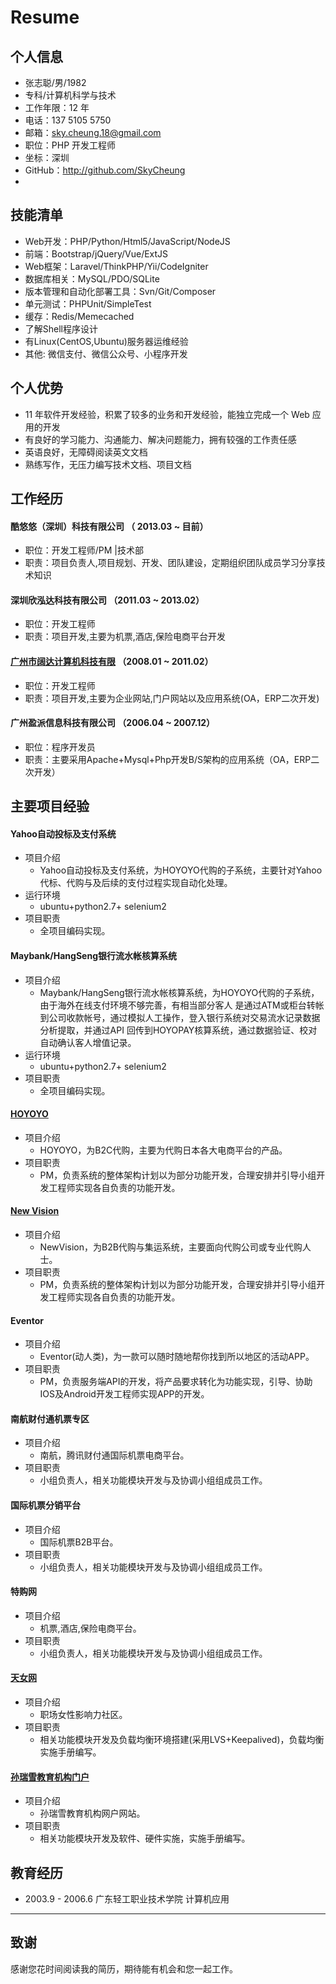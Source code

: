# Resume

## 个人信息

- 张志聪/男/1982
- 专科/计算机科学与技术 
- 工作年限：12 年
- 电话：137 5105 5750
- 邮箱：sky.cheung.18@gmail.com
- 职位：PHP 开发工程师
- 坐标：深圳
- GitHub：http://github.com/SkyCheung
- 

## 技能清单

- Web开发：PHP/Python/Html5/JavaScript/NodeJS
- 前端：Bootstrap/jQuery/Vue/ExtJS
- Web框架：Laravel/ThinkPHP/Yii/CodeIgniter
- 数据库相关：MySQL/PDO/SQLite
- 版本管理和自动化部署工具：Svn/Git/Composer
- 单元测试：PHPUnit/SimpleTest
- 缓存：Redis/Memecached
- 了解Shell程序设计
- 有Linux(CentOS,Ubuntu)服务器运维经验
- 其他: 微信支付、微信公众号、小程序开发

## 个人优势

- 11 年软件开发经验，积累了较多的业务和开发经验，能独立完成一个 Web 应用的开发
- 有良好的学习能力、沟通能力、解决问题能力，拥有较强的工作责任感
- 英语良好，无障碍阅读英文文档
- 熟练写作，无压力编写技术文档、项目文档

## 工作经历

#### 酷悠悠（深圳）科技有限公司 （ 2013.03 ~ 目前）

- 职位：开发工程师/PM |技术部
- 职责：项目负责人,项目规划、开发、团队建设，定期组织团队成员学习分享技术知识 

#### 深圳欣泓达科技有限公司 （2011.03 ~ 2013.02）

- 职位：开发工程师
- 职责：项目开发,主要为机票,酒店,保险电商平台开发

#### [广州市阔达计算机科技有限](http://www.cootaa.com/) （2008.01 ~ 2011.02）

- 职位：开发工程师
- 职责：项目开发,主要为企业网站,门户网站以及应用系统(OA，ERP二次开发)

#### 广州盈派信息科技有限公司 （2006.04 ~ 2007.12）

- 职位：程序开发员
- 职责：主要采用Apache+Mysql+Php开发B/S架构的应用系统（OA，ERP二次开发）

## 主要项目经验

#### Yahoo自动投标及支付系统

- 项目介绍
    - Yahoo自动投标及支付系统，为HOYOYO代购的子系统，主要针对Yahoo代标、代购与及后续的支付过程实现自动化处理。
- 运行环境
    - ubuntu+python2.7+ selenium2   
- 项目职责
    - 全项目编码实现。

#### Maybank/HangSeng银行流水帐核算系统

- 项目介绍
    - Maybank/HangSeng银行流水帐核算系统，为HOYOYO代购的子系统，由于海外在线支付环境不够完善，有相当部分客人
      是通过ATM或柜台转帐到公司收款帐号，通过模拟人工操作，登入银行系统对交易流水记录数据分析提取，并通过API
      回传到HOYOPAY核算系统，通过数据验证、校对自动确认客人增值记录。
- 运行环境
    - ubuntu+python2.7+ selenium2   
- 项目职责
    - 全项目编码实现。

#### [HOYOYO](https://www.hoyoyo.com)

- 项目介绍
    - HOYOYO，为B2C代购，主要为代购日本各大电商平台的产品。
- 项目职责
    - PM，负责系统的整体架构计划以为部分功能开发，合理安排并引导小组开发工程师实现各自负责的功能开发。

#### [New Vision](https://www.nvsupplychain.com)

- 项目介绍
    - NewVision，为B2B代购与集运系统，主要面向代购公司或专业代购人士。
- 项目职责
    - PM，负责系统的整体架构计划以为部分功能开发，合理安排并引导小组开发工程师实现各自负责的功能开发。
    
#### Eventor

- 项目介绍
    - Eventor(动人类)，为一款可以随时随地帮你找到所以地区的活动APP。
- 项目职责
    - PM，负责服务端API的开发，将产品要求转化为功能实现，引导、协助IOS及Android开发工程师实现APP的开发。   
    
#### 南航财付通机票专区

- 项目介绍
    - 南航，腾讯财付通国际机票电商平台。
- 项目职责
    - 小组负责人，相关功能模块开发与及协调小组组成员工作。

#### 国际机票分销平台

- 项目介绍
    - 国际机票B2B平台。
- 项目职责
    - 小组负责人，相关功能模块开发与及协调小组组成员工作。

#### 特购网

- 项目介绍
    - 机票,酒店,保险电商平台。
- 项目职责
    - 小组负责人，相关功能模块开发与及协调小组组成员工作。

#### [天女网](http://www.tiannv.com)

- 项目介绍
    - 职场女性影响力社区。
- 项目职责
    - 相关功能模块开发及负载均衡环境搭建(采用LVS+Keepalived)，负载均衡实施手册编写。
    
#### [孙瑞雪教育机构门户](http://www.love-freedom.com)

- 项目介绍
    - 孙瑞雪教育机构网户网站。
- 项目职责
    - 相关功能模块开发及软件、硬件实施，实施手册编写。    
    

## 教育经历

- 2003.9 - 2006.6 广东轻工职业技术学院  计算机应用

---    

## 致谢

感谢您花时间阅读我的简历，期待能有机会和您一起工作。
